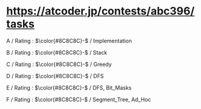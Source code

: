 # https://atcoder.jp/contests/abc396/tasks

A / Rating : $\color{#8C8C8C}-$ / Implementation

B / Rating : $\color{#8C8C8C}-$ / Stack

C / Rating : $\color{#8C8C8C}-$ / Greedy

D / Rating : $\color{#8C8C8C}-$ / DFS

E / Rating : $\color{#8C8C8C}-$ / DFS, Bit_Masks

F / Rating : $\color{#8C8C8C}-$ / Segment_Tree, Ad_Hoc
